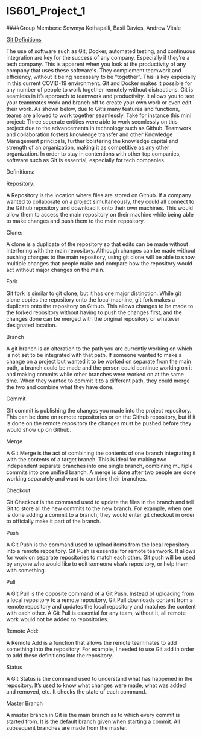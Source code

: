 # IS601_Project_1

####Group Members: Sowmya Kothapalli, Basil Davies, Andrew Vitale

[Git Definitions](/git.md)


The use of software such as Git, Docker, automated testing, and continuous integration are key for the success of any company. Especially if they’re a tech company. This is apparent when you look at the productivity of any company that uses these software's. They complement teamwork and efficiency, without it being necessary to be “together”. This is key especially in this current COVID-19 environment. Git and Docker makes it possible for any number of people to work together remotely without distractions. Git is seamless in it’s approach to teamwork and productivity. It allows you to see your teammates work and branch off to create your own work or even edit their work. As shown below, due to Git’s many features and functions, teams are allowed to work together seamlessly. Take for instance this mini project: Three seperate entities were able to work seemlessly on this project due to the advancements in technology such as Github. Teamwork and collaboration fosters knowledge transfer and other Knowledge Management principals, further bolstering the knowledge capital and strength of an organization, making it as competitive as any other organization. In order to stay in contentions with other top companies, software such as Git is essential, especially for tech companies.   

 
Definitions:

Repository: 

A Repository is the location where files are stored on Github. If a company wanted to collaborate on a project simultaneously, they could all connect to the Github repository and download it onto their own machines. This would allow them to access the main repository on their machine while being able to make changes and push them to the main repository. 

Clone: 

A clone is a duplicate of the repository so that edits can be made without interfering with the main repository. Although changes can be made without pushing changes to the main repository, using git clone will be able to show multiple changes that people make and compare how the repository would act without major changes on the main.  

Fork 

Git fork is similar to git clone, but it has one major distinction. While git clone copies the repository onto the local machine, git fork makes a duplicate onto the repository on Github. This allows changes to be made to the forked repository without having to push the changes first, and the changes done can be merged with the original repository or whatever designated location.  

Branch 

A git branch is an alteration to the path you are currently working on which is not set to be integrated with that path. If someone wanted to make a change on a project but wanted it to be worked on separate from the main path, a branch could be made and the person could continue working on it and making commits while other branches were worked on at the same time. When they wanted to commit it to a different path, they could merge the two and combine what they have done. 

Commit 

Git commit is publishing the changes you made into the project repository. This can be done on remote repositories or on the Github repository, but if it is done on the remote repository the changes must be pushed before they would show up on Github.  

Merge 

A Git Merge is the act of combining the contents of one branch integrating it with the contents of a target branch. This is ideal for making two independent separate branches into one single branch, combining multiple commits into one unified branch. A merge is done after two people are done working separately and want to combine their branches. 

Checkout 

Git Checkout is the command used to update the files in the branch and tell Git to store all the new commits to the new branch. For example, when one is done adding a commit to a branch, they would enter git checkout in order to officially make it part of the branch. 

Push 

A Git Push is the command used to upload items from the local repository into a remote repository. Git Push is essential for remote teamwork. It allows for work on separate repositories to match each other. Git push will be used by anyone who would like to edit someone else’s repository, or help them with something. 

 

Pull	 

A Git Pull is the opposite command of a Git Push. Instead of uploading from a local repository to a remote repository, Git Pull downloads content from a remote repository and updates the local repository and matches the content with each other. A Git Pull is essential for any team, without it, all remote work would not be added to repositories. 

Remote Add: 

A Remote Add is a function that allows the remote teammates to add something into the repository. For example, I needed to use Git add in order to add these definitions into the repository. 

Status 

A Git Status is the command used to understand what has happened in the repository. It’s used to know what changes were made, what was added and removed, etc. It checks the state of each command. 

Master Branch 

A master branch in Git is the main branch as to which every commit is started from. It is the default branch given when starting a commit. All subsequent branches are made from the master. 

